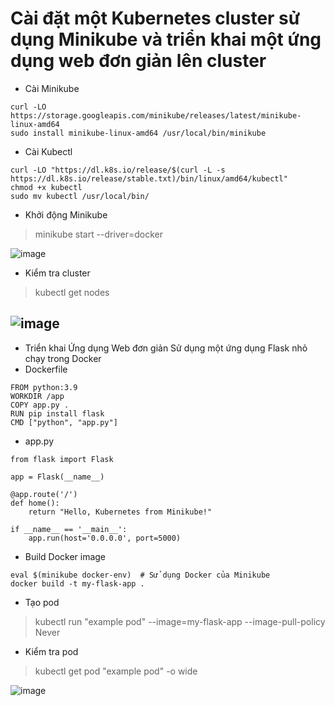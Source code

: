 # Cài đặt một Kubernetes cluster sử dụng Minikube và triển khai một ứng dụng web đơn giản lên cluster
* Cài Minikube
```
curl -LO https://storage.googleapis.com/minikube/releases/latest/minikube-linux-amd64
sudo install minikube-linux-amd64 /usr/local/bin/minikube
```
* Cài Kubectl
```
curl -LO "https://dl.k8s.io/release/$(curl -L -s https://dl.k8s.io/release/stable.txt)/bin/linux/amd64/kubectl"
chmod +x kubectl
sudo mv kubectl /usr/local/bin/
```
* Khởi động Minikube
>minikube start --driver=docker

![image](https://github.com/user-attachments/assets/02461903-6710-4be4-bb22-b1b88af1b283)

* Kiểm tra cluster
>kubectl get nodes

![image](https://github.com/user-attachments/assets/f6280310-0f6b-4e7e-a089-e9c6161aa04d)
---
* Triển khai Ứng dụng Web đơn giản
Sử dụng một ứng dụng Flask nhỏ chạy trong Docker
* Dockerfile
```
FROM python:3.9
WORKDIR /app
COPY app.py .
RUN pip install flask
CMD ["python", "app.py"]
```
* app.py
```
from flask import Flask

app = Flask(__name__)

@app.route('/')
def home():
    return "Hello, Kubernetes from Minikube!"

if __name__ == '__main__':
    app.run(host='0.0.0.0', port=5000)
```
* Build Docker image
```
eval $(minikube docker-env)  # Sử dụng Docker của Minikube
docker build -t my-flask-app .
```
* Tạo pod
>kubectl run "example pod" --image=my-flask-app --image-pull-policy Never

* Kiểm tra pod
>kubectl get pod "example pod" -o wide

![image](https://github.com/user-attachments/assets/f0f10839-50f8-4635-a391-8ccbb05a3052)

